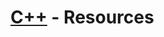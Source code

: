 [C++](http://www.cplusplus.com/doc/tutorial/) - Resources
==================================================
